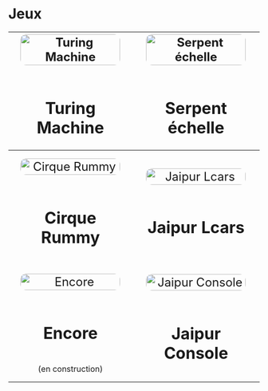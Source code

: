 # Jeux

| [![Turing Machine](https://klbsjpolp.github.io/turing-machine/game-image.svg)](https://klbsjpolp.github.io/turing-machine)<br> <h1>Turing Machine | [![Serpent échelle](https://klbsjpolp.github.io/Serpent-chelle/game-image.svg)](https://klbsjpolp.github.io/Serpent-chelle/)<br> <h1>Serpent échelle |
|:-------------------------------------------------------------------------------------------------------------------------------------------------:|:----------------------------------------------------------------------------------------------------------------------------------------------------:|
|     [![Cirque Rummy](https://klbsjpolp.github.io/cirque-rummy/game-image.svg)](https://klbsjpolp.github.io/cirque-rummy)<br> <h1>Cirque Rummy     |      [![Jaipur Lcars](https://klbsjpolp.github.io/jaipur/lcars/game-image.svg)](https://klbsjpolp.github.io/jaipur/lcars)<br> <h1>Jaipur Lcars       |
|  [![Encore](https://klbsjpolp.github.io/encore2/game-image.svg)](https://klbsjpolp.github.io/encore2)<br> <h1>Encore</h1> <br>(en construction)   |  [![Jaipur Console](https://klbsjpolp.github.io/jaipur/console/game-image.svg)](https://klbsjpolp.github.io/jaipur/console)<br> <h1>Jaipur Console   |

<style>
table {
  width: 100%;
}
td {
  padding: 16px;
}
a {
  display: block;
  text-align: center;
  text-decoration: none;
  font-size: 1.5em;
}
img {
  width: 100%;
  max-width: 200px;
  height: auto;
  border-radius: 12px;
  margin-bottom: 2px;
}
@media (max-width: 600px) {
  td {
    padding: 8px;
  }
  img {
    max-width: 100px;
  }
  a {
    font-size: 1.1em;
  }
}
</style>

